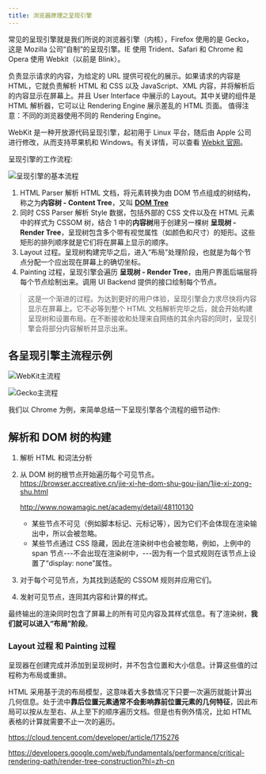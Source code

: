 ```yaml
---
title: 浏览器原理之呈现引擎
---
```


常见的呈现引擎就是我们所说的浏览器引擎（内核），Firefox 使用的是 Gecko，这是 Mozilla 公司“自制”的呈现引擎。IE 使用 Trident、Safari 和 Chrome 和 Opera 使用 Webkit（以前是 Blink）。

负责显示请求的内容，为给定的 URL 提供可视化的展示。如果请求的内容是 HTML，它就负责解析 HTML 和 CSS 以及 JavaScript、XML 内容，并将解析后的内容显示在屏幕上。并且 User Interface 中展示的 Layout。其中关键的组件是 HTML 解析器，它可以让 Rendering Engine 展示差乱的 HTML 页面。 值得注意：不同的浏览器使用不同的 Rendering Engine。

WebKit 是一种开放源代码呈现引擎，起初用于 Linux 平台，随后由 Apple 公司进行修改，从而支持苹果机和 Windows。有关详情，可以查看 [Webkit 官网](https://webkit.org)。

呈现引擎的工作流程:

![呈现引擎的基本流程](https://cdn.clearlywind.com/blog-images/images/呈现引擎的基本流程.png)

1. HTML Parser 解析 HTML 文档，将元素转换为由 DOM 节点组成的树结构，称之为**内容树 - Content Tree**，又叫 **[DOM Tree](#解析和DOM树的构建)**
2. 同时 CSS Parser 解析 Style 数据，包括外部的 CSS 文件以及在 HTML 元素中的样式为 CSSOM 树，结合 1 中的**内容树**用于创建另一棵树 **呈现树 - Render Tree**，呈现树包含多个带有视觉属性（如颜色和尺寸）的矩形。这些矩形的排列顺序就是它们将在屏幕上显示的顺序。
3. Layout 过程。呈现树构建完毕之后，进入“布局”处理阶段，也就是为每个节点分配一个应出现在屏幕上的确切坐标。
4. Painting 过程，呈现引擎会遍历 **呈现树 - Render Tree**，由用户界面后端层将每个节点绘制出来。调用 UI Backend 提供的接口绘制每个节点。

> 这是一个渐进的过程。为达到更好的用户体验，呈现引擎会力求尽快将内容显示在屏幕上。它不必等到整个 HTML 文档解析完毕之后，就会开始构建呈现树和设置布局。在不断接收和处理来自网络的其余内容的同时，呈现引擎会将部分内容解析并显示出来。

## 各呈现引擎主流程示例

![WebKit主流程](https://cdn.clearlywind.com/blog-images/images/WebKit主流程.png)

![Gecko主流程](https://cdn.clearlywind.com/blog-images/images/Gecko主流程.jpg)

我们以 Chrome 为例，来简单总结一下呈现引擎各个流程的细节动作:

## 解析和 DOM 树的构建

1. 解析 HTML 和词法分析

2. 从 DOM 树的根节点开始遍历每个可见节点。
   https://browser.accreative.cn/jie-xi-he-dom-shu-gou-jian/1jie-xi-zong-shu.html

   http://www.nowamagic.net/academy/detail/48110130

   - 某些节点不可见（例如脚本标记、元标记等），因为它们不会体现在渲染输出中，所以会被忽略。
   - 某些节点通过 CSS 隐藏，因此在渲染树中也会被忽略，例如，上例中的 span 节点---不会出现在渲染树中，---因为有一个显式规则在该节点上设置了“display: none”属性。

3. 对于每个可见节点，为其找到适配的 CSSOM 规则并应用它们。
4. 发射可见节点，连同其内容和计算的样式。

最终输出的渲染同时包含了屏幕上的所有可见内容及其样式信息。有了渲染树，**我们就可以进入“布局”阶段**。

### Layout 过程 和 Painting 过程

呈现器在创建完成并添加到呈现树时，并不包含位置和大小信息。计算这些值的过程称为布局或重排。

HTML 采用基于流的布局模型，这意味着大多数情况下只要一次遍历就能计算出几何信息。处于流中**靠后位置元素通常不会影响靠前位置元素的几何特征**，因此布局可以按从左至右、从上至下的顺序遍历文档。但是也有例外情况，比如 HTML 表格的计算就需要不止一次的遍历。

https://cloud.tencent.com/developer/article/1715276

https://developers.google.com/web/fundamentals/performance/critical-rendering-path/render-tree-construction?hl=zh-cn

